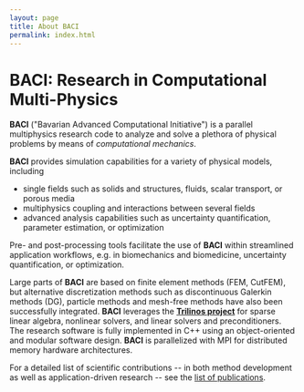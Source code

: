 ```yaml
---
layout: page
title: About BACI
permalink: index.html
---
```


# BACI: Research in Computational Multi-Physics

**BACI** ("Bavarian Advanced Computational Initiative") is a parallel multiphysics research code to analyze and solve a plethora of physical problems by means of _computational mechanics_. 

**BACI** provides simulation capabilities for a variety of physical models, including

- single fields such as solids and structures, fluids, scalar transport, or porous media
- multiphysics coupling and interactions between several fields
- advanced analysis capabilities such as uncertainty quantification, parameter estimation, or optimization

Pre- and post-processing tools facilitate the use of **BACI** within streamlined application workflows, e.g. in biomechanics and biomedicine, uncertainty quantification, or optimization.

Large parts of **BACI** are based on finite element methods (FEM, CutFEM),
but alternative discretization methods such as discontinuous Galerkin methods (DG),
particle methods and mesh-free methods have also been successfully integrated.
**BACI** leverages the [**Trilinos project**](https://trilinos.github.io) for sparse linear algebra, nonlinear solvers, and linear solvers and preconditioners.
The research software is fully implemented in C++
using an object-oriented and modular software design.
**BACI** is parallelized with MPI for distributed memory hardware architectures.

For a detailed list of scientific contributions -- in both method development as well as application-driven research -- see the [list of publications](Publications).


